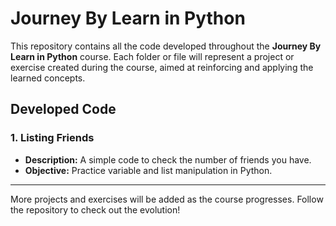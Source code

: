 # Journey By Learn in Python

This repository contains all the code developed throughout the **Journey By Learn in Python** course. Each folder or file will represent a project or exercise created during the course, aimed at reinforcing and applying the learned concepts.

## Developed Code

### 1. Listing Friends
- **Description:** A simple code to check the number of friends you have.
- **Objective:** Practice variable and list manipulation in Python.

---

More projects and exercises will be added as the course progresses. Follow the repository to check out the evolution!
